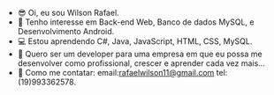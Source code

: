 - 😎 Oi, eu sou Wilson Rafael.
- 📁 Tenho interesse em Back-end Web, Banco de dados MySQL, e Desenvolvimento Android.
- 💻 Estou aprendendo C#, Java, JavaScript, HTML, CSS, MySQL.
- 💾 Quero ser um developer para uma empresa em que eu possa me desenvolver como profissional, crescer e aprender cada vez mais...
- 📩 Como me contatar: email:rafaelwilson11@gmail.com tel:(19)993362578.

<!---
Wilson19954/Wilson19954 is a ✨ special ✨ repository because its `README.md` (this file) appears on your GitHub profile.
You can click the Preview link to take a look at your changes.
--->
